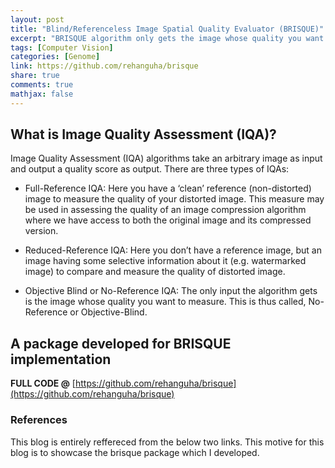 ```yaml
---
layout: post
title: "Blind/Referenceless Image Spatial Quality Evaluator (BRISQUE)"
excerpt: "BRISQUE algorithm only gets the image whose quality you want to measure. This is thus called, No-Reference or Objective-Blind."
tags: [Computer Vision]
categories: [Genome]
link: https://github.com/rehanguha/brisque
share: true
comments: true
mathjax: false
---
```


## What is Image Quality Assessment (IQA)?

Image Quality Assessment (IQA) algorithms take an arbitrary image as input and output a quality score as output. There are three types of IQAs:

- Full-Reference IQA: Here you have a ‘clean’ reference (non-distorted) image to measure the quality of your distorted image. This measure may be used in assessing the quality of an image compression algorithm where we have access to both the original image and its compressed version.

- Reduced-Reference IQA: Here you don’t have a reference image, but an image having some selective information about it (e.g. watermarked image) to compare and measure the quality of distorted image.

- Objective Blind or No-Reference IQA: The only input the algorithm gets is the image whose quality you want to measure. This is thus called, No-Reference or Objective-Blind.


## A package developed for BRISQUE implementation

**FULL CODE @** [https://github.com/rehanguha/brisque](https://github.com/rehanguha/brisque)


### References

This blog is entirely reffereced from the below two links. This motive for this blog is to showcase the brisque package which I developed. 